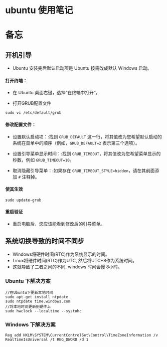 # ubuntu 使用笔记 

# 备忘

## 开机引导

- Ubuntu 安装完后默认启动项是 Ubuntu 按需改成默认 Windows 启动。

#### 打开终端：

- 在 Ubuntu 桌面右键，选择“在终端中打开”。

- 打开GRUB配置文件
~~~
sudo vi /etc/default/grub
~~~
#### 修改配置文件：
- 设置默认启动项：:找到 `GRUB_DEFAULT` 这一行，将其值改为您希望默认启动的系统在菜单中的顺序（例如，`GRUB_DEFAULT=2` 表示第三个选项）。

- 设置引导菜单显示时间：:找到 `GRUB_TIMEOUT`，将其值改为您希望菜单显示的秒数，例如 `GRUB_TIMEOUT=10`。

- 取消隐藏引导菜单：:如果存在 `GRUB_TIMEOUT_STYLE=hidden`，请在其前面添加 `#` 注释掉。

#### 使其生效
~~~
sudo update-grub
~~~
#### 重启验证

- 重启电脑后，您应该能看到修改后的引导菜单。

## 系统切换导致的时间不同步

- Windows将硬件时间(RTC)作为系统显示的时间。
- Linux将硬件时间(RTC)作为UTC, 然后将UTC+8作为系统时间。
- 这就导致了二者之间的不同, windows 时间会慢 8小时。

### Ubuntu 下解决方案
~~~
//在Ubuntu下更新本地时间
sudo apt-get install ntpdate					
sudo ntpdate time.windows.com
//将本地时间更新到硬件上
sudo hwclock --localtime --systohc
~~~
### Windows 下解决方案
~~~
Reg add HKLM\SYSTEM\CurrentControlSet\Control\TimeZoneInformation /v RealTimeIsUniversal /t REG_DWORD /d 1
~~~